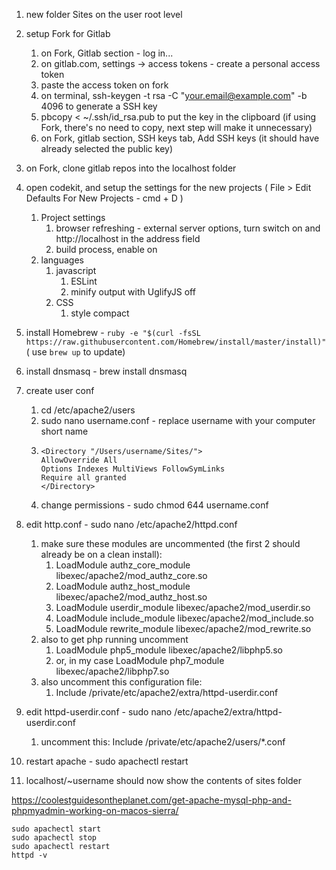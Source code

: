 1. new folder Sites on the user root level

1. setup Fork for Gitlab
   1. on Fork, Gitlab section - log in...
   2. on gitlab.com, settings -> access tokens - create a personal access token
   3. paste the access token on fork
   4. on terminal, ssh-keygen -t rsa -C "your.email@example.com" -b 4096 to generate a SSH key
   5. pbcopy < ~/.ssh/id_rsa.pub to put the key in the clipboard (if using Fork, there's no need to copy, next step will make it unnecessary)
   6. on Fork, gitlab section, SSH keys tab, Add SSH keys (it should have already selected the public key)
2. on Fork, clone gitlab repos into the localhost folder
3. open codekit, and setup the settings for the new projects ( File > Edit Defaults For New Projects - cmd + D )
   1. Project settings
      1. browser refreshing - external server options, turn switch on and http://localhost in the address field
      2. build process, enable on
   2. languages
      1. javascript
         1. ESLint
         2. minify output with UglifyJS off
      2. CSS
         1. style compact
4. install Homebrew - ``ruby -e "$(curl -fsSL https://raw.githubusercontent.com/Homebrew/install/master/install)"`` ( use ``brew up`` to update)
5. install dnsmasq - brew install dnsmasq
6. create user conf
   1. cd /etc/apache2/users
   2. sudo nano username.conf - replace username with your computer short name 
   3.     <Directory "/Users/username/Sites/">
          AllowOverride All
          Options Indexes MultiViews FollowSymLinks
          Require all granted
          </Directory>
   4. change permissions - sudo chmod 644 username.conf
7. edit http.conf - sudo nano /etc/apache2/httpd.conf
   1. make sure these modules are uncommented (the first 2 should already be on a clean install):
      1. LoadModule authz_core_module libexec/apache2/mod_authz_core.so
      2. LoadModule authz_host_module libexec/apache2/mod_authz_host.so
      3. LoadModule userdir_module libexec/apache2/mod_userdir.so
      4. LoadModule include_module libexec/apache2/mod_include.so
      5. LoadModule rewrite_module libexec/apache2/mod_rewrite.so
   2. also to get php running uncomment
      1. LoadModule php5_module libexec/apache2/libphp5.so
      2. or, in my case LoadModule php7_module libexec/apache2/libphp7.so
   3. also uncomment this configuration file:
      1. Include /private/etc/apache2/extra/httpd-userdir.conf
8. edit httpd-userdir.conf - sudo nano /etc/apache2/extra/httpd-userdir.conf
   1. uncomment this: Include /private/etc/apache2/users/*.conf
9. restart apache - sudo apachectl restart
10. localhost/~username should now show the contents of sites folder





https://coolestguidesontheplanet.com/get-apache-mysql-php-and-phpmyadmin-working-on-macos-sierra/







    sudo apachectl start
    sudo apachectl stop
    sudo apachectl restart
    httpd -v








